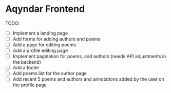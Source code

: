 # Aqyndar Frontend

TODO:

- [ ] Implement a landing page
- [ ] Add forms for adding authors and poems
- [ ] Add a page for editing poems
- [ ] Add a profile editing page
- [ ] Implement pagination for poems, and authors (needs API adjustments in the backend)
- [ ] Add a footer
- [ ] Add poems list for the author page
- [ ] Add recent 5 poems and authors and annotations added by the user on the profile page